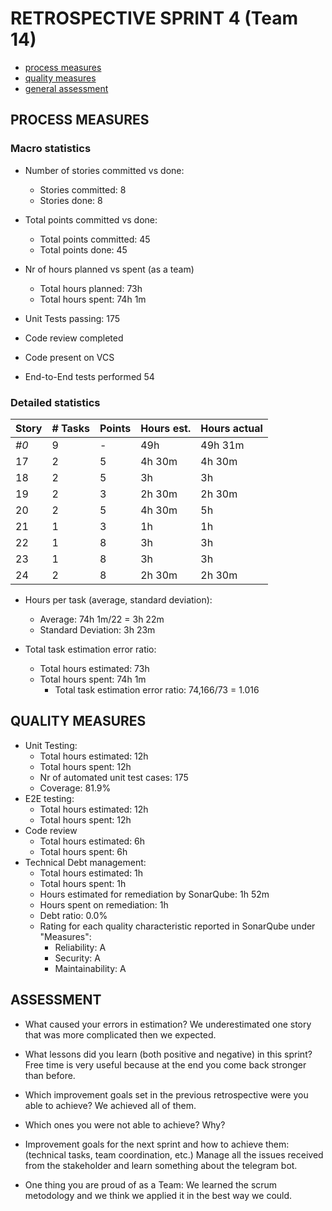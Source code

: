 RETROSPECTIVE SPRINT 4 (Team 14)
=====================================

- [process measures](#process-measures)
- [quality measures](#quality-measures)
- [general assessment](#assessment)

## PROCESS MEASURES 

### Macro statistics

- Number of stories committed vs done: 
    - Stories committed: 8
    - Stories done: 8
- Total points committed vs done:
    - Total points committed: 45 
    - Total points done: 45
- Nr of hours planned vs spent (as a team)
    - Total hours planned: 73h
    - Total hours spent: 74h 1m  
 
- Unit Tests passing: 175
- Code review completed
- Code present on VCS
- End-to-End tests performed 54

### Detailed statistics

| Story  | # Tasks | Points | Hours est. | Hours actual |
|--------|---------|--------|------------|--------------|
| _#0_   |    9    |   -    |   49h      |    49h 31m   |
| 17     |    2    |   5    |   4h 30m   |    4h 30m    |
| 18     |    2    |   5    |   3h       |    3h        |
| 19     |    2    |   3    |   2h 30m   |    2h 30m    |
| 20     |    2    |   5    |   4h 30m   |    5h        |
| 21     |    1    |   3    |   1h       |    1h        |
| 22     |    1    |   8    |   3h       |    3h        |
| 23     |    1    |   8    |   3h       |    3h        |
| 24     |    2    |   8    |   2h 30m   |    2h 30m    |

- Hours per task (average, standard deviation): 
  - Average: 74h 1m/22 = 3h 22m
  - Standard Deviation: 3h 23m

- Total task estimation error ratio: 
    - Total hours estimated: 73h
    - Total hours spent: 74h 1m
        - Total task estimation error ratio: 74,166/73 = 1.016
  
## QUALITY MEASURES 

- Unit Testing:
  - Total hours estimated: 12h
  - Total hours spent: 12h
  - Nr of automated unit test cases: 175
  - Coverage: 81.9%
- E2E testing:
  - Total hours estimated: 12h
  - Total hours spent: 12h
- Code review 
  - Total hours estimated: 6h
  - Total hours spent: 6h
- Technical Debt management:
  - Total hours estimated: 1h
  - Total hours spent: 1h
  - Hours estimated for remediation by SonarQube: 1h 52m
  - Hours spent on remediation: 1h
  - Debt ratio: 0.0%
  - Rating for each quality characteristic reported in SonarQube under "Measures":
    - Reliability: A
    - Security: A
    - Maintainability: A
  


## ASSESSMENT

- What caused your errors in estimation?
    We underestimated one story that was more complicated then we expected.
- What lessons did you learn (both positive and negative) in this sprint?
    Free time is very useful because at the end you come back stronger than before.
- Which improvement goals set in the previous retrospective were you able to achieve?
    We achieved all of them.
- Which ones you were not able to achieve? Why?
   
- Improvement goals for the next sprint and how to achieve them: (technical tasks, team coordination, etc.)
    Manage all the issues received from the stakeholder and learn something about the telegram bot.
- One thing you are proud of as a Team: We learned the scrum metodology and we think we applied it in the best way we could.

